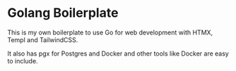 # Golang Boilerplate

This is my own boilerplate to use Go for web development with HTMX, Templ and TailwindCSS.

It also has pgx for Postgres and Docker and other tools like Docker are easy to include.



